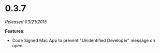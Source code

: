 # 0.3.7

*Released 03/21/2015*

**Features:**

 - Code Signed Mac App to prevent "Unidentified Developer" message on open.

